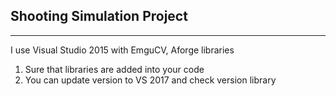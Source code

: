 ## Shooting Simulation Project
---
I use Visual Studio 2015 with EmguCV, Aforge libraries

1. Sure that libraries are added into your code 
2. You can update version to VS 2017 and check version library

